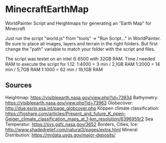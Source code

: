 # MinecraftEarthMap
WorldPainter Script and Heightmaps for generating an "Earth Map" for Minecraft

Just run the script "world.js" from "tools" -> "Run Script..." in WorldPainter.
Be sure to place all images, layers and terrain in the right folders.
But first change the "path" variable to match your folder with the script and files.

The script was testet on an intel i5 6500 with 32GB RAM.
Time / needed RAM to execute the script for 1.12:
1:4000 = 3 min / 2,1GB RAM
1:2000 = 14 min / 5,7GB RAM
1:1000 = 62 min / 19,1GB RAM

## Sources
Heightmap: https://visibleearth.nasa.gov/view.php?id=73934
Bathymetry: https://visibleearth.nasa.gov/view.php?id=73963
Globecover: http://due.esrin.esa.int/page_globcover.php
Köppen climate classification: https://figshare.com/articles/Present_and_future_K_ppen-Geiger_climate_classification_maps_at_1-km_resolution/6396959/2
Sea Temperatur: https://svs.gsfc.nasa.gov/3652
Borders, Cities, Ice: http://www.shadedrelief.com/natural3/pages/extra.html
Mineral Distribution: https://mrdata.usgs.gov/major-deposits/

